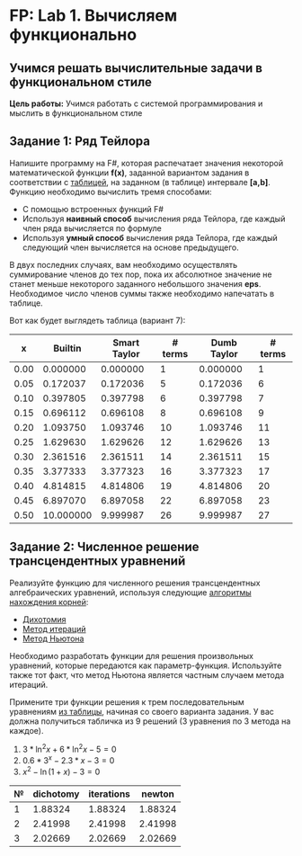 # FP: Lab 1. Вычисляем функционально

## Учимся решать вычислительные задачи в функциональном стиле

**Цель работы:** Учимся работать с системой программирования и мыслить в функциональном стиле  

## Задание 1: Ряд Тейлора 

Напишите программу на F#, которая распечатает значения некоторой математической функции **f(x)**, заданной вариантом задания в соответствии с [таблицей](Lab1.pdf), на заданном (в таблице) интервале **[a,b]**. Функцию необходимо вычислить тремя способами:

 * С помощью встроенных функций F#
 * Используя **наивный способ** вычисления ряда Тейлора, где каждый член ряда вычисляется по формуле
 * Используя **умный способ** вычисления ряда Тейлора, где каждый следующий член вычисляется на основе предыдущего.

В двух последних случаях, вам необходимо осуществлять суммирование членов до тех пор, пока их абсолютное значение не станет меньше некоторого заданного небольшого значения **eps**. Необходимое число членов суммы также необходимо напечатать в таблице.

Вот как будет выглядеть таблица (вариант 7):

|  x  |   Builtin  | Smart Taylor | # terms | Dumb Taylor | # terms |
|-----|------------|--------------|---------|-------------|---------|
| 0.00|   0.000000 |    0.000000  |     1   |    0.000000 |     1   |
| 0.05|   0.172037 |    0.172036  |     5   |    0.172036 |     6   |
| 0.10|   0.397805 |    0.397798  |     6   |    0.397798 |     7   |
| 0.15|   0.696112 |    0.696108  |     8   |    0.696108 |     9   |
| 0.20|   1.093750 |    1.093746  |    10   |    1.093746 |    11   |
| 0.25|   1.629630 |    1.629626  |    12   |    1.629626 |    13   |
| 0.30|   2.361516 |    2.361511  |    14   |    2.361511 |    15   |
| 0.35|   3.377333 |    3.377323  |    16   |    3.377323 |    17   | 
| 0.40|   4.814815 |    4.814806  |    19   |    4.814806 |    20   |
| 0.45|   6.897070 |    6.897058  |    22   |    6.897058 |    23   |
| 0.50|  10.000000 |    9.999987  |    26   |    9.999987 |    27   |

## Задание 2: Численное решение трансцендентных уравнений

Реализуйте функцию для численного решения трансцендентных алгебраических уравнений, используя следующие [алгоритмы нахождения корней](https://en.wikipedia.org/wiki/Root-finding_algorithms): 

 * [Дихотомия](https://en.wikipedia.org/wiki/Bisection_method)
 * [Метод итераций](http://www.simumath.com/library/book.html?code=Alg_Equations_Iterations)
 * [Метод Ньютона](https://en.wikipedia.org/wiki/Newton%27s_method)

Необходимо разработать функции для решения произвольных уравнений, которые передаются как параметр-функция. Используйте также тот факт, что метод Ньютона является частным случаем метода итераций. 

Примените три функции решения к трем последовательным уравнениям [из таблицы](Lab1.pdf), начиная со своего варианта задания. У вас должна получиться табличка из 9 решений (3 уравнения по 3 метода на каждое).

1)  $3 * \ln^2 x + 6*\ln^2 x - 5 = 0$
2)  $0.6 * 3^x - 2.3 * x - 3 = 0$
3)  $x^2 - \ln (1 + x) - 3 = 0$

| № | dichotomy | iterations | newton | 
|---|---------|--------------|---------|
| 1 |    1.88324 |    1.88324 |    1.88324|
| 2 |   2.41998  |    2.41998 |    2.41998|
| 3 |   2.02669  |    2.02669 |    2.02669|


